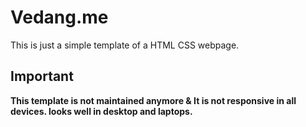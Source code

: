 # Vedang.me
This is just a simple template of a HTML CSS webpage.
## Important
**This template is not maintained anymore & It is not responsive in all devices. looks well in desktop and laptops.**

